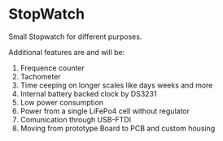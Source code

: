 # StopWatch
Small Stopwatch for different purposes.

Additional features are and will be:

1. Frequence counter
2. Tachometer
3. Time ceeping on longer scales like days weeks and more
4. Internal battery backed clock by DS3231
5. Low power consumption
6. Power from a single LiFePo4 cell without regulator
7. Comunication through USB-FTDI
8. Moving from prototype Board to PCB and custom housing
